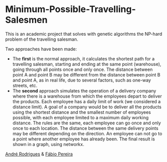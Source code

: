 # Minimum-Possible-Travelling-Salesmen

This is an academic project that solves with genetic algorithms the NP-hard problem of the travelling salesman.

Two approaches have been made:

 - The **first** is the normal approach, it calculates the shortest path for a travelling salesman, starting and ending at the same point (warehouse), going through all points once and only once. The distance between point A and point B may be different from the distance between point B and point A, as in real life, due to several factors, such as one-way streets, etc.
 - The **second** approach simulates the operation of a delivery company where there is a warehouse from which the employees depart to deliver the products. Each employee has a daily limit of work (we considered a distance limit). A goal of a company would be to deliver all the products using the shortest distance and the smallest number of employees possible, with each employee limited to a maximum daily working distance. The rules are the same, each employee can go once and only once to each location. The distance between the same delivery points may be different depending on the direction. An employee can not go to a point where another employee has already been.
The final result is shown in a graph, using networkx.

[André Rodrigues](https://github.com/andre19rodrigues) & [Fábio Pereira](https://github.com/FabioAndrePereira)
